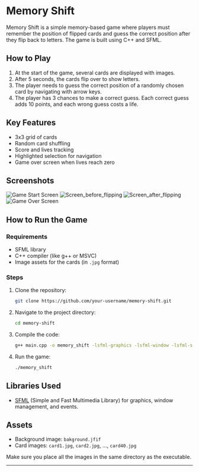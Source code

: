 

# Memory Shift

Memory Shift is a simple memory-based game where players must remember the position of flipped cards and guess the correct position after they flip back to letters. The game is built using C++ and SFML.

## How to Play
1. At the start of the game, several cards are displayed with images.
2. After 5 seconds, the cards flip over to show letters.
3. The player needs to guess the correct position of a randomly chosen card by navigating with arrow keys.
4. The player has 3 chances to make a correct guess. Each correct guess adds 10 points, and each wrong guess costs a life.

## Key Features
- 3x3 grid of cards
- Random card shuffling
- Score and lives tracking
- Highlighted selection for navigation
- Game over screen when lives reach zero

## Screenshots
![Game Start Screen](H:/harryy2ndlasttry/Start_screen.png)
![Screen_before_flipping](H:/harryy2ndlasttry/Screen_before_flipping.png)
![Screen_after_flipping](H:/harryy2ndlasttry/Screen_after_flipping.png)
![Game Over Screen](H:/harryy2ndlasttry/Game_over_screen.png)

## How to Run the Game

### Requirements
- SFML library
- C++ compiler (like g++ or MSVC)
- Image assets for the cards (in `.jpg` format)

### Steps
1. Clone the repository:
   ```bash
   git clone https://github.com/your-username/memory-shift.git
   ```
2. Navigate to the project directory:
   ```bash
   cd memory-shift
   ```
3. Compile the code:
   ```bash
   g++ main.cpp -o memory_shift -lsfml-graphics -lsfml-window -lsfml-system
   ```
4. Run the game:
   ```bash
   ./memory_shift
   ```

## Libraries Used
- [SFML](https://www.sfml-dev.org/) (Simple and Fast Multimedia Library) for graphics, window management, and events.

## Assets
- Background image: `bakground.jfif`
- Card images: `card1.jpg`, `card2.jpg`, ..., `card40.jpg`

Make sure you place all the images in the same directory as the executable.

---
